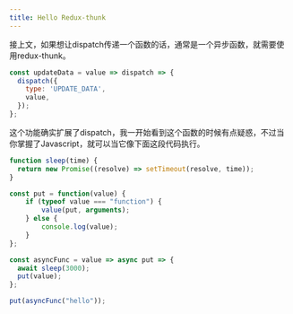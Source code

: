 ```yaml
---
title: Hello Redux-thunk
---
```

接上文，如果想让dispatch传递一个函数的话，通常是一个异步函数，就需要使用redux-thunk。

```js
const updateData = value => dispatch => {
  dispatch({
    type: 'UPDATE_DATA',
    value,
  });
};
```

这个功能确实扩展了dispatch，我一开始看到这个函数的时候有点疑惑，不过当你掌握了Javascript，就可以当它像下面这段代码执行。

```js
function sleep(time) {
  return new Promise((resolve) => setTimeout(resolve, time));
}

const put = function(value) {
    if (typeof value === "function") {
        value(put, arguments);
    } else {
        console.log(value);
    }
};

const asyncFunc = value => async put => {
  await sleep(3000);
  put(value);
};

put(asyncFunc("hello"));
```